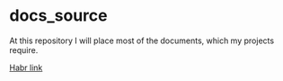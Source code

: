 # docs_source
At this repository I will place most of the documents, which my projects require.  
  
[Habr link](https://habr.com/ru/post/252261/)

